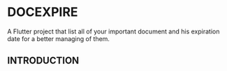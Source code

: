 # DOCEXPIRE

A Flutter project that list all of your important document and his expiration date for a better managing of them.

## INTRODUCTION


